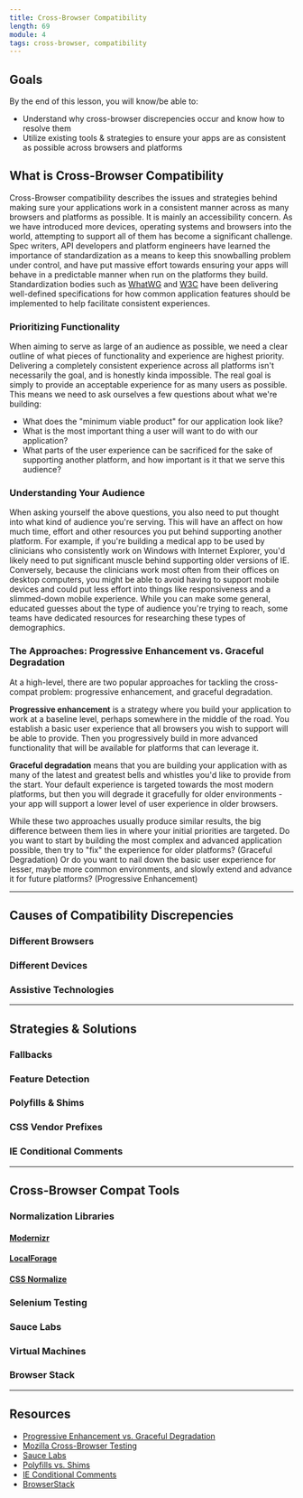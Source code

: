 ```yaml
---
title: Cross-Browser Compatibility
length: 69
module: 4
tags: cross-browser, compatibility
---
```


## Goals

By the end of this lesson, you will know/be able to:

* Understand why cross-browser discrepencies occur and know how to resolve them
* Utilize existing tools & strategies to ensure your apps are as consistent as possible across browsers and platforms

## What is Cross-Browser Compatibility

Cross-Browser compatibility describes the issues and strategies behind making sure your applications work in a consistent manner across as many browsers and platforms as possible. It is mainly an accessibility concern. As we have introduced more devices, operating systems and browsers into the world, attempting to support all of them has become a significant challenge. Spec writers, API developers and platform engineers have learned the importance of standardization as a means to keep this snowballing problem under control, and have put massive effort towards ensuring your apps will behave in a predictable manner when run on the platforms they build. Standardization bodies such as [WhatWG](https://whatwg.org/) and [W3C](https://www.w3.org/) have been delivering well-defined specifications for how common application features should be implemented to help facilitate consistent experiences. 

### Prioritizing Functionality

When aiming to serve as large of an audience as possible, we need a clear outline of what pieces of functionality and experience are highest priority. Delivering a completely consistent experience across all platforms isn't necessarily the goal, and is honestly kinda impossible. The real goal is simply to provide an acceptable experience for as many users as possible. This means we need to ask ourselves a few questions about what we're building:

* What does the "minimum viable product" for our application look like?
* What is the most important thing a user will want to do with our application?
* What parts of the user experience can be sacrificed for the sake of supporting another platform, and how important is it that we serve this audience?

### Understanding Your Audience

When asking yourself the above questions, you also need to put thought into what kind of audience you're serving. This will have an affect on how much time, effort and other resources you put behind supporting another platform. For example, if you're building a medical app to be used by clinicians who consistently work on Windows with Internet Explorer, you'd likely need to put significant muscle behind supporting older versions of IE. Conversely, because the clinicians work most often from their offices on desktop computers, you might be able to avoid having to support mobile devices and could put less effort into things like responsiveness and a slimmed-down mobile experience. While you can make some general, educated guesses about the type of audience you're trying to reach, some teams have dedicated resources for researching these types of demographics. 

### The Approaches: Progressive Enhancement vs. Graceful Degradation

At a high-level, there are two popular approaches for tackling the cross-compat problem: progressive enhancement, and graceful degradation.

**Progressive enhancement** is a strategy where you build your application to work at a baseline level, perhaps somewhere in the middle of the road. You establish a basic user experience that all browsers you wish to support will be able to provide. Then you progressively build in more advanced functionality that will be available for platforms that can leverage it.

**Graceful degradation** means that you are building your application with as many of the latest and greatest bells and whistles you'd like to provide from the start. Your default experience is targeted towards the most modern platforms, but then you will degrade it gracefully for older environments - your app will support a lower level of user experience in older browsers.

While these two approaches usually produce similar results, the big difference between them lies in where your initial priorities are targeted. Do you want to start by building the most complex and advanced application possible, then try to "fix" the experience for older platforms? (Graceful Degradation) Or do you want to nail down the basic user experience for lesser, maybe more common environments, and slowly extend and advance it for future platforms? (Progressive Enhancement)

__________________________________________

## Causes of Compatibility Discrepencies

### Different Browsers

### Different Devices

### Assistive Technologies

__________________________________________

## Strategies & Solutions

### Fallbacks

### Feature Detection

### Polyfills & Shims

### CSS Vendor Prefixes

### IE Conditional Comments

__________________________________________

## Cross-Browser Compat Tools

### Normalization Libraries

#### [Modernizr](https://github.com/modernizr/modernizr)

#### [LocalForage](https://github.com/localForage/localForage)

#### [CSS Normalize](https://necolas.github.io/normalize.css/)

### Selenium Testing

### Sauce Labs

### Virtual Machines

### Browser Stack

__________________________________________

## Resources

* [Progressive Enhancement vs. Graceful Degradation](https://www.w3.org/wiki/Graceful_degradation_versus_progressive_enhancement)
* [Mozilla Cross-Browser Testing](https://github.com/mdn/crossbrowser-testing-lab/wiki)
* [Sauce Labs](https://saucelabs.com/)
* [Polyfills vs. Shims](http://www.2ality.com/2011/12/shim-vs-polyfill.html)
* [IE Conditional Comments](https://www.sitepoint.com/web-foundations/internet-explorer-conditional-comments/)
* [BrowserStack](https://www.browserstack.com/)